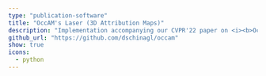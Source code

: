 ```yaml
---
type: "publication-software"
title: "OccAM's Laser (3D Attribution Maps)"
description: "Implementation accompanying our CVPR'22 paper on <i><b>OccAM's Laser</b></i>."
github_url: "https://github.com/dschinagl/occam"
show: true
icons:
  - python
---
```


